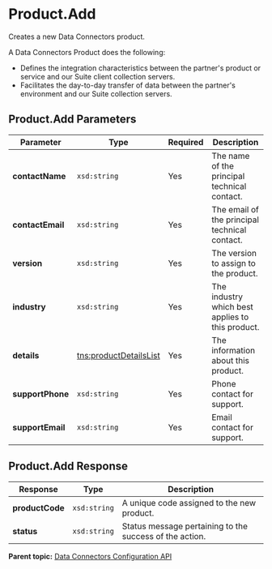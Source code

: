 # Product.Add

Creates a new Data Connectors product.

A Data Connectors Product does the following:

-   Defines the integration characteristics between the partner's product or service and our Suite client collection servers.
-   Facilitates the day-to-day transfer of data between the partner's environment and our Suite collection servers.

## Product.Add Parameters

|Parameter|Type|Required|Description|
|---------|----|--------|-----------|
|**contactName** |`xsd:string` | Yes| The name of the principal technical contact.|
|**contactEmail** |`xsd:string` | Yes| The email of the principal technical contact.|
|**version** |`xsd:string` | Yes| The version to assign to the product.|
|**industry** |`xsd:string` | Yes| The industry which best applies to this product.|
|**details** |[tns:productDetailsList](../../data_types/r_datatype_productDetailsList.md#) | Yes| The information about this product.|
|**supportPhone** |`xsd:string` | Yes| Phone contact for support.|
|**supportEmail** |`xsd:string` | Yes| Email contact for support.|

## Product.Add Response

|Response|Type|Description|
|--------|----|-----------|
|**productCode** |`xsd:string` | A unique code assigned to the new product.|
|**status** |`xsd:string` | Status message pertaining to the success of the action.|

**Parent topic:** [Data Connectors Configuration API](../../Genesis_API/config_api/c_genesis_api_config.md)

